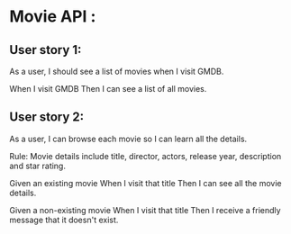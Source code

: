 # Movie API :

## User story 1:

As a user, I should see a list of movies when I visit GMDB.

When I visit GMDB
Then I can see a list of all movies.

## User story 2:

As a user, I can browse each movie so I can learn all the details.

Rule: Movie details include title, director, actors, release year, description and star rating.

Given an existing movie
When I visit that title
Then I can see all the movie details.

Given a non-existing movie
When I visit that title
Then I receive a friendly message that it doesn't exist.

